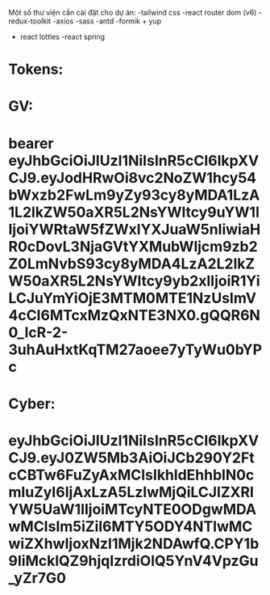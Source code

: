Một số thư viện cần cài đặt cho dự án:
-tailwind css
-react router dom (v6)
-redux-toolkit
-axios
-sass
-antd
-formik + yup

- react lotties
  -react spring

# Tokens:

# GV:

# bearer eyJhbGciOiJIUzI1NiIsInR5cCI6IkpXVCJ9.eyJodHRwOi8vc2NoZW1hcy54bWxzb2FwLm9yZy93cy8yMDA1LzA1L2lkZW50aXR5L2NsYWltcy9uYW1lIjoiYWRtaW5fZWxlYXJuaW5nIiwiaHR0cDovL3NjaGVtYXMubWljcm9zb2Z0LmNvbS93cy8yMDA4LzA2L2lkZW50aXR5L2NsYWltcy9yb2xlIjoiR1YiLCJuYmYiOjE3MTM0MTE1NzUsImV4cCI6MTcxMzQxNTE3NX0.gQQR6N0_IcR-2-3uhAuHxtKqTM27aoee7yTyWu0bYPc

# Cyber:

# eyJhbGciOiJIUzI1NiIsInR5cCI6IkpXVCJ9.eyJ0ZW5Mb3AiOiJCb290Y2FtcCBTw6FuZyAxMCIsIkhldEhhblN0cmluZyI6IjAxLzA5LzIwMjQiLCJIZXRIYW5UaW1lIjoiMTcyNTE0ODgwMDAwMCIsIm5iZiI6MTY5ODY4NTIwMCwiZXhwIjoxNzI1Mjk2NDAwfQ.CPY1b9IiMcklQZ9hjqIzrdiOlQ5YnV4VpzGu_yZr7G0
